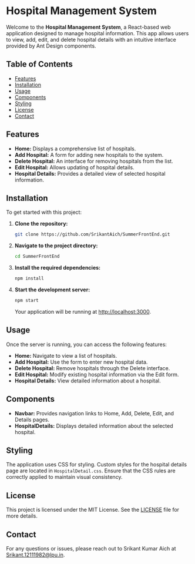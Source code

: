 # Hospital Management System

Welcome to the **Hospital Management System**, a React-based web application designed to manage hospital information. This app allows users to view, add, edit, and delete hospital details with an intuitive interface provided by Ant Design components.

## Table of Contents

- [Features](#features)
- [Installation](#installation)
- [Usage](#usage)
- [Components](#components)
- [Styling](#styling)
- [License](#license)
- [Contact](#contact)

## Features

- **Home:** Displays a comprehensive list of hospitals.
- **Add Hospital:** A form for adding new hospitals to the system.
- **Delete Hospital:** An interface for removing hospitals from the list.
- **Edit Hospital:** Allows updating of hospital details.
- **Hospital Details:** Provides a detailed view of selected hospital information.

## Installation

To get started with this project:

1. **Clone the repository:**

    ```bash
    git clone https://github.com/SrikantAich/SummerFrontEnd.git
    ```

2. **Navigate to the project directory:**

    ```bash
    cd SummerFrontEnd
    ```

3. **Install the required dependencies:**

    ```bash
    npm install
    ```

4. **Start the development server:**

    ```bash
    npm start
    ```

   Your application will be running at [http://localhost:3000](http://localhost:3000).

## Usage

Once the server is running, you can access the following features:

- **Home:** Navigate to view a list of hospitals.
- **Add Hospital:** Use the form to enter new hospital data.
- **Delete Hospital:** Remove hospitals through the Delete interface.
- **Edit Hospital:** Modify existing hospital information via the Edit form.
- **Hospital Details:** View detailed information about a hospital.

## Components

- **Navbar:** Provides navigation links to Home, Add, Delete, Edit, and Details pages.
- **HospitalDetails:** Displays detailed information about the selected hospital.

## Styling

The application uses CSS for styling. Custom styles for the hospital details page are located in `HospitalDetail.css`. Ensure that the CSS rules are correctly applied to maintain visual consistency.

## License

This project is licensed under the MIT License. See the [LICENSE](LICENSE) file for more details.

## Contact

For any questions or issues, please reach out to Srikant Kumar Aich at [Srikant.12111982@lpu.in](mailto:Srikant.12111982@lpu.in).
